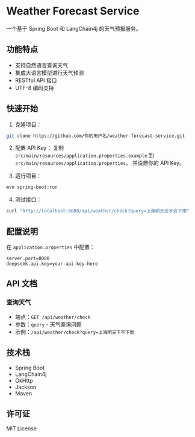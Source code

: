 # Weather Forecast Service

一个基于 Spring Boot 和 LangChain4j 的天气预报服务。

## 功能特点

- 支持自然语言查询天气
- 集成大语言模型进行天气预测
- RESTful API 接口
- UTF-8 编码支持

## 快速开始

1. 克隆项目：
```bash
git clone https://github.com/你的用户名/weather-forecast-service.git
```

2. 配置 API Key：
   复制 `src/main/resources/application.properties.example` 到 `src/main/resources/application.properties`，
   并设置你的 API Key。

3. 运行项目：
```bash
mvn spring-boot:run
```

4. 测试接口：
```bash
curl "http://localhost:8080/api/weather/check?query=上海明天会不会下雨"
```

## 配置说明

在 `application.properties` 中配置：

```properties
server.port=8080
deepseek.api.key=your-api-key-here
```

## API 文档

### 查询天气
- 端点：`GET /api/weather/check`
- 参数：`query` - 天气查询问题
- 示例：`/api/weather/check?query=上海明天下不下雨`

## 技术栈

- Spring Boot
- LangChain4j
- OkHttp
- Jackson
- Maven

## 许可证

MIT License 
